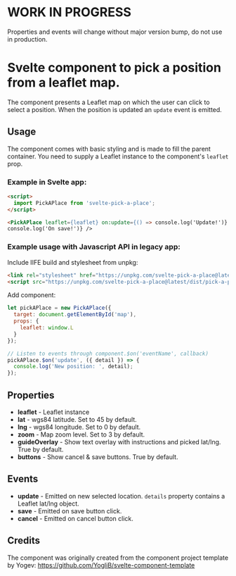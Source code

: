 # WORK IN PROGRESS

Properties and events will change without major version bump, do not use in production.

# Svelte component to pick a position from a leaflet map.

The component presents a Leaflet map on which the user can click to select a position. When the position is updated an `update` event is emitted. 

## Usage

The component comes with basic styling and is made to fill the parent container. You need to supply a Leaflet instance to the component's `leaflet` prop.

### Example in Svelte app:

```html
<script>
  import PickAPlace from 'svelte-pick-a-place';
</script>

<PickAPlace leaflet={leaflet} on:update={() => console.log('Update!')} on:save={() =>
console.log('On save!')} />
```

### Example usage with Javascript API in legacy app:

Include IIFE build and stylesheet from unpkg:

```html
<link rel="stylesheet" href="https://unpkg.com/svelte-pick-a-place@latest/dist/pick-a-place.css">
<script src="https://unpkg.com/svelte-pick-a-place@latest/dist/pick-a-place.min.js"></script>
```

Add component:

```javascript
let pickAPlace = new PickAPlace({
  target: document.getElementById('map'),
  props: {
    leaflet: window.L
  }
});

// Listen to events through component.$on('eventName', callback)
pickAPlace.$on('update', ({ detail }) => {
  console.log('New position: ', detail);
});
```

## Properties

- **leaflet** - Leaflet instance
- **lat** - wgs84 latitude. Set to 45 by default.
- **lng** - wgs84 longitude. Set to 0 by default.
- **zoom** - Map zoom level. Set to 3 by default.
- **guideOverlay** - Show text overlay with instructions and picked lat/lng. True by default.
- **buttons** - Show cancel & save buttons. True by default.

## Events

- **update** - Emitted on new selected location. `details` property contains a Leaflet lat/lng object.
- **save** - Emitted on save button click.
- **cancel** - Emitted on cancel button click.

## Credits

The component was originally created from the component project template by Yogev: https://github.com/YogliB/svelte-component-template
